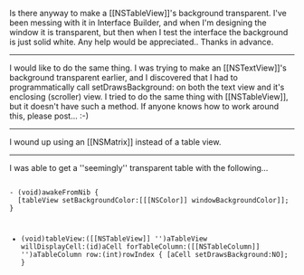 Is there anyway to make a [[NSTableView]]'s background transparent.  I've been messing with it in Interface Builder, and when I'm designing the window it is transparent, but then when I test the interface the background is just solid white.  Any help would be appreciated.. Thanks in advance.

----

I would like to do the same thing.  I was trying to make an [[NSTextView]]'s background transparent earlier, and I discovered that I had to programmatically call setDrawsBackground: on both the text view and it's enclosing (scroller) view.  I tried to do the same thing with [[NSTableView]], but it doesn't have such a method.  If anyone knows how to work around this, please post...  :-)

----

I wound up using an [[NSMatrix]] instead of a table view.

----
I was able to get a ''seemingly'' transparent table with the following...

<code>
- (void)awakeFromNib {
  [tableView setBackgroundColor:[[[NSColor]] windowBackgroundColor]];
}

- (void)tableView:([[NSTableView]] '')aTableView willDisplayCell:(id)aCell 
      forTableColumn:([[NSTableColumn]] '')aTableColumn row:(int)rowIndex {
  [aCell setDrawsBackground:NO];
}
</code>